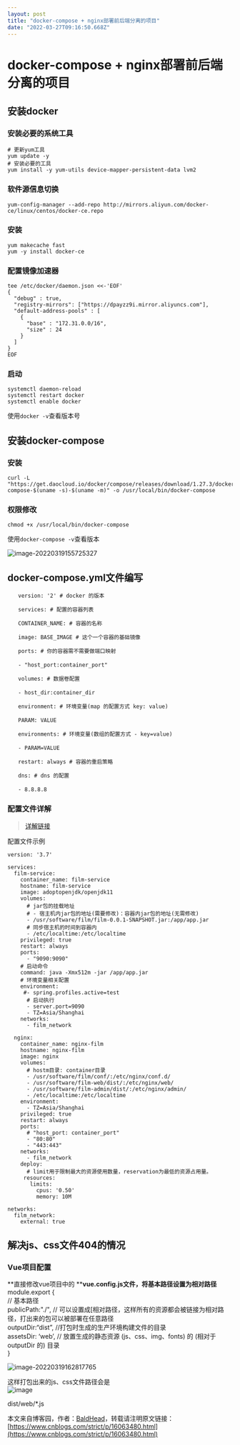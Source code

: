 ```yaml
---
layout: post
title: "docker-compose + nginx部署前后端分离的项目"
date: "2022-03-27T09:16:50.668Z"
---
```

docker-compose + nginx部署前后端分离的项目
================================

安装docker
--------

### 安装必要的系统工具

    # 更新yum工具
    yum update -y 
    # 安装必要的工具
    yum install -y yum-utils device-mapper-persistent-data lvm2 
    

### 软件源信息切换

`yum-config-manager --add-repo http://mirrors.aliyun.com/docker-ce/linux/centos/docker-ce.repo`

### 安装

    yum makecache fast
    yum -y install docker-ce
    

### 配置镜像加速器

    tee /etc/docker/daemon.json <<-'EOF'
    {
      "debug" : true,
      "registry-mirrors": ["https://dpayzz9i.mirror.aliyuncs.com"],
      "default-address-pools" : [
        {
          "base" : "172.31.0.0/16",
          "size" : 24
        }
      ]
    }
    EOF
    
    

### 启动

    systemctl daemon-reload
    systemctl restart docker
    systemctl enable docker
    

使用`docker -v`查看版本号

安装docker-compose
----------------

### 安装

    curl -L "https://get.daocloud.io/docker/compose/releases/download/1.27.3/docker-compose-$(uname -s)-$(uname -m)" -o /usr/local/bin/docker-compose
    

### 权限修改

    chmod +x /usr/local/bin/docker-compose
    

使用`docker-compose -v`查看版本

![image-20220319155725327](https://img2022.cnblogs.com/blog/1986356/202203/1986356-20220327171501595-978308086.png)

docker-compose.yml文件编写
----------------------

    　　version: '2' # docker 的版本
    
    　　services: # 配置的容器列表
    
    　　CONTAINER_NAME: # 容器的名称
    
    　　image: BASE_IMAGE # 这个一个容器的基础镜像
    
    　　ports: # 你的容器需不需要做端口映射
    
    　　- "host_port:container_port"
    
    　　volumes: # 数据卷配置
    
    　　- host_dir:container_dir
    
    　　environment: # 环境变量(map 的配置方式 key: value)
    
    　　PARAM: VALUE
    
    　　environments: # 环境变量(数组的配置方式 - key=value)
    
    　　- PARAM=VALUE
    
    　　restart: always # 容器的重启策略
    
    　　dns: # dns 的配置
    
    　　- 8.8.8.8
    

### 配置文件详解

> [详解链接](https://www.jianshu.com/p/2217cfed29d7)

配置文件示例

    version: '3.7'
    
    services:
      film-service:
        container_name: film-service
        hostname: film-service
        image: adoptopenjdk/openjdk11
        volumes:
          # jar包的挂载地址
          # - 宿主机内jar包的地址(需要修改)：容器内jar包的地址(无需修改)
          - /usr/software/film/film-0.0.1-SNAPSHOT.jar:/app/app.jar
          # 同步宿主机的时间到容器内
          - /etc/localtime:/etc/localtime
        privileged: true
        restart: always
        ports:
          - "9090:9090"
        # 启动命令
        command: java -Xmx512m -jar /app/app.jar
        # 环境变量相关配置
        environment:
         #- spring.profiles.active=test
          # 启动执行
          - server.port=9090
          - TZ=Asia/Shanghai
        networks:
          - film_network
     
      nginx:
        container_name: nginx-film
        hostname: nginx-film
        image: nginx
        volumes:
          # hostm目录: container目录
          - /usr/software/film/conf/:/etc/nginx/conf.d/
          - /usr/software/film-web/dist/:/etc/nginx/web/
          - /usr/software/film-admin/dist/:/etc/nginx/admin/
          - /etc/localtime:/etc/localtime
        environment:
          - TZ=Asia/Shanghai
        privileged: true
        restart: always
        ports:
          # "host_port: container_port"
          - "80:80"
          - "443:443"
        networks:
          - film_network
        deploy:
          # limit用于限制最大的资源使用数量，reservation为最低的资源占用量。
         resources:
           limits:
             cpus: '0.50'
             memory: 10M
    
    networks:
      film_network:
        external: true
    

解决js、css文件404的情况
----------------

### Vue项目配置

\*\*直接修改vue项目中的 \*\***vue.config.js文件，将基本路径设置为相对路径**  
module.export {  
// 基本路径  
publicPath:"./", // 可以设置成\[相对路径，这样所有的资源都会被链接为相对路径，打出来的包可以被部署在任意路径  
outputDir:“dist”, //打包时生成的生产环境构建文件的目录  
assetsDir: ‘web’, // 放置生成的静态资源 (js、css、img、fonts) 的 (相对于 outputDir 的) 目录  
}

![image-20220319162817765](https://img2022.cnblogs.com/blog/1986356/202203/1986356-20220327171502175-1014633172.png)

这样打包出来的js、css文件路径会是  
![image](https://img2022.cnblogs.com/blog/1986356/202203/1986356-20220327165957863-633736124.png)

dist/web/\*.js

本文来自博客园，作者：[BaldHead](https://www.cnblogs.com/strict/)，转载请注明原文链接：[https://www.cnblogs.com/strict/p/16063480.html](https://www.cnblogs.com/strict/p/16063480.html)